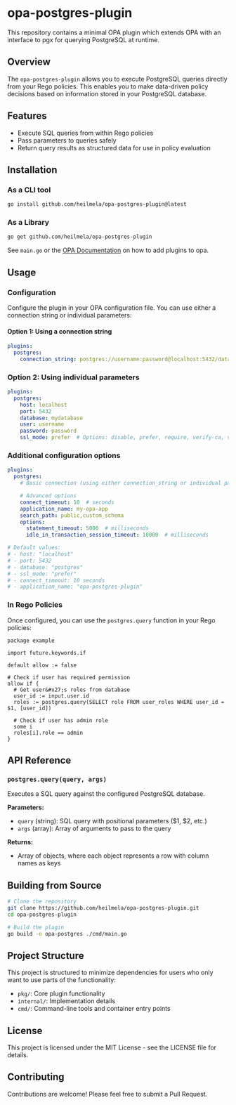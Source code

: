 # opa-postgres-plugin

This repository contains a minimal OPA plugin which extends OPA with an interface to pgx for querying PostgreSQL at runtime.

## Overview

The `opa-postgres-plugin` allows you to execute PostgreSQL queries directly from your Rego policies. This enables you to make data-driven policy decisions based on information stored in your PostgreSQL database.

## Features

- Execute SQL queries from within Rego policies
- Pass parameters to queries safely
- Return query results as structured data for use in policy evaluation

## Installation

### As a CLI tool

```bash
go install github.com/heilmela/opa-postgres-plugin@latest
```
### As a Library

```bash
go get github.com/heilmela/opa-postgres-plugin
```

See `main.go` or the [OPA Documentation](https://www.openpolicyagent.org/docs/latest/extensions/#custom-built-in-function-in-go) on how to add plugins to opa.

## Usage

### Configuration

Configure the plugin in your OPA configuration file. You can use either a connection string or individual parameters:

#### Option 1: Using a connection string

```yaml
plugins:
  postgres:
    connection_string: postgres://username:password@localhost:5432/database
```    
### Option 2: Using individual parameters

```yaml
plugins:
  postgres:
    host: localhost
    port: 5432
    database: mydatabase
    user: username
    password: password
    ssl_mode: prefer  # Options: disable, prefer, require, verify-ca, verify-full
```

### Additional configuration options
```yaml
plugins:
  postgres:
    # Basic connection (using either connection_string or individual parameters)

    # Advanced options
    connect_timeout: 10  # seconds
    application_name: my-opa-app
    search_path: public,custom_schema
    options:
      statement_timeout: 5000  # milliseconds
      idle_in_transaction_session_timeout: 10000  # milliseconds

# Default values:
# - host: "localhost"
# - port: 5432
# - database: "postgres"
# - ssl_mode: "prefer"
# - connect_timeout: 10 seconds
# - application_name: "opa-postgres-plugin"
```

### In Rego Policies

Once configured, you can use the `postgres.query` function in your Rego policies:

```rego
package example

import future.keywords.if

default allow := false

# Check if user has required permission
allow if {
  # Get user&#x27;s roles from database
  user_id := input.user.id
  roles := postgres.query(SELECT role FROM user_roles WHERE user_id = $1, [user_id])

  # Check if user has admin role
  some i
  roles[i].role == admin
}
```

## API Reference

### `postgres.query(query, args)`

Executes a SQL query against the configured PostgreSQL database.

**Parameters:**
- `query` (string): SQL query with positional parameters ($1, $2, etc.)
- `args` (array): Array of arguments to pass to the query

**Returns:**
- Array of objects, where each object represents a row with column names as keys

## Building from Source

```bash
# Clone the repository
git clone https://github.com/heilmela/opa-postgres-plugin.git
cd opa-postgres-plugin

# Build the plugin
go build -o opa-postgres ./cmd/main.go
```

## Project Structure

This project is structured to minimize dependencies for users who only want to use parts of the functionality:

- `pkg/`: Core plugin functionality
- `internal/`: Implementation details
- `cmd/`: Command-line tools and container entry points

## License

This project is licensed under the MIT License - see the LICENSE file for details.

## Contributing

Contributions are welcome! Please feel free to submit a Pull Request.
